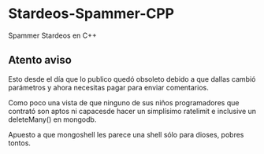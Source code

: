 # Stardeos-Spammer-CPP
Spammer Stardeos en C++

## Atento aviso
Esto desde el día que lo publico quedó obsoleto debido a que dallas cambió parámetros y ahora necesitas pagar para enviar comentarios.

Como poco una vista de que ninguno de sus niños programadores que contrató son aptos ni capacesde hacer un simplísimo ratelimit e inclusive un deleteMany() en mongodb.

Apuesto a que mongoshell les parece una shell sólo para dioses, pobres tontos.
